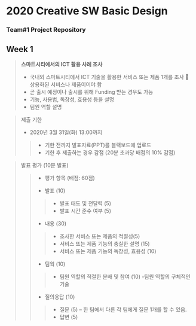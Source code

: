 # 2020 Creative SW Basic Design
### Team#1 Project Repository

## Week 1
> **스마트시티에서의 ICT 활용 사례 조사**
> * 국내외 스마트시티에서 ICT 기술을 활용한 서비스 또는 제품 1개를 조사  상용화된 서비스나 제품이어야 함
> * 곧 출시 예정이나 출시를 위해 Funding 받는 경우도 가능
> * 기능, 사용법, 독창성, 효용성 등을 설명
> * 팀원 역할 설명

> 제출 기한
> * 2020년 3월 31일(화) 13:00까지 
>>* 기한 전까지 발표자료(PPT)를 블랙보드에 업로드
>>* 기한 후 제출하는 경우 감점 (20분 초과당 배점의 10% 감점)

>  발표 평가 (10분 발표) 
>>* 평가 항목 (배점: 60점)
>>
>>* 발표 (10)
>>>* 발표 태도 및 전달력 (5)
>>>* 발표 시간 준수 여부 (5)
>>* 내용 (30)
>>>* 조사한 서비스 또는 제품의 적절성(5)
>>>* 서비스 또는 제품 기능의 충실한 설명 (15)
>>>* 서비스 또는 제품 기능의 독창성, 효용성 (10)
>>* 팀웍 (10) 
>>>* 팀원 역할의 적절한 분배 및 참여 (10) -팀원 역할의 구체적인 기술
>>* 질의응답 (10)
>>>* 질문 (5) – 한 팀에서 다른 각 팀에게 질문 1개를 할 수 있음.
>>>* 답변 (5)
